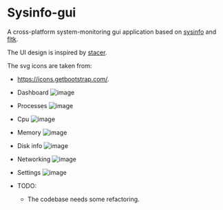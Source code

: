 # Sysinfo-gui

A cross-platform system-monitoring gui application based on [sysinfo](https://github.com/GuillaumeGomez/sysinfo) and [fltk](https://github.com/fltk-rs/fltk-rs).

The UI design is inspired by [stacer](https://github.com/oguzhaninan/Stacer).

The svg icons are taken from:

- https://icons.getbootstrap.com/.

- Dashboard
![image](https://user-images.githubusercontent.com/37966791/166341488-1ccf1a98-d490-4988-a200-ab7a7cab3968.png)

- Processes
![image](https://user-images.githubusercontent.com/37966791/166341586-be45393e-0f22-4b40-9995-ebd4b28f18b2.png)

- Cpu
![image](https://user-images.githubusercontent.com/37966791/166341628-37271b17-481f-46b8-87fd-6a34c3ec296c.png)

- Memory
![image](https://user-images.githubusercontent.com/37966791/166341679-a2a81bb5-f3e3-43a3-ab1f-95f683066946.png)

- Disk info
![image](https://user-images.githubusercontent.com/37966791/166341734-a4f73c8f-776f-418c-be7d-459219703c48.png)

- Networking
![image](https://user-images.githubusercontent.com/37966791/166341774-73a47feb-136f-4a7a-8e17-8973525e7ae1.png)

- Settings
![image](https://user-images.githubusercontent.com/37966791/166341827-cbbedc72-7138-4b63-aaa1-e07d0d103bdc.png)

- TODO:
    - The codebase needs some refactoring.